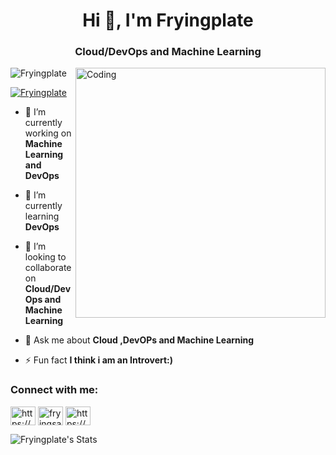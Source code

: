 <h1 align="center">Hi 👋, I'm Fryingplate</h1>
<h3 align="center">Cloud/DevOps and Machine Learning</h3>
<img align="right" alt="Coding" width="400" src="https://cdn.dribbble.com/users/926537/screenshots/4502902/dev-ops-gif-dr.gif">

<p align="left"> <img src="https://komarev.com/ghpvc/?username=Fryingplate&label=Profile%20views&color=0e75b6&style=flat" alt="Fryingplate" /> </p>

<p align="left"> <a href="https://github.com/ryo-ma/github-profile-trophy"><img src="https://github-profile-trophy.vercel.app/?username=sami530" alt="Fryingplate" /></a> </p>

- 🔭 I’m currently working on **Machine Learning and DevOps**

- 🌱 I’m currently learning **DevOps**

- 👯 I’m looking to collaborate on **Cloud/DevOps and Machine Learning**

- 💬 Ask me about **Cloud ,DevOPs and Machine Learning**



- ⚡ Fun fact **I think i am an Introvert:)**

<h3 align="left">Connect with me:</h3>
<p align="left">
<a href="https://linkedin.com/in/https://www.linkedin.com/in/md-sami-m-07a55a20a/" target="blank"><img align="center" src="https://raw.githubusercontent.com/rahuldkjain/github-profile-readme-generator/master/src/images/icons/Social/linked-in-alt.svg" alt="https://www.linkedin.com/in/md-sami-m-07a55a20a/" height="30" width="40" /></a>
<a href="https://www.leetcode.com/fryingsam" target="blank"><img align="center" src="https://raw.githubusercontent.com/rahuldkjain/github-profile-readme-generator/master/src/images/icons/Social/leet-code.svg" alt="fryingsam" height="30" width="40" /></a>
<a href="https://auth.geeksforgeeks.org/user/https://auth.geeksforgeeks.org/user/samimujawar86/practice/" target="blank"><img align="center" src="https://raw.githubusercontent.com/rahuldkjain/github-profile-readme-generator/master/src/images/icons/Social/geeks-for-geeks.svg" alt="https://auth.geeksforgeeks.org/user/samimujawar86/practice/" height="30" width="40" /></a>
</p>

![Fryingplate's Stats](https://github-readme-stats.vercel.app/api?username=Fryingplate&theme=dracula&show_icons=true&hide_border=true&count_private=true)
